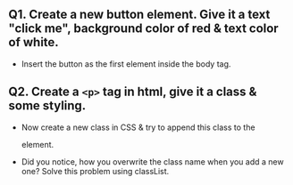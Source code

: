 ## Q1. Create a new button element. Give it a text "click me", background color of red & text color of white.
- Insert the button as the first element inside the body tag.

## Q2. Create a `<p>` tag in html, give it a class & some styling.
- Now create a new class in CSS & try to append this class to the <p> element.
- Did you notice, how you overwrite the class name when you add a new one? Solve this problem using classList.